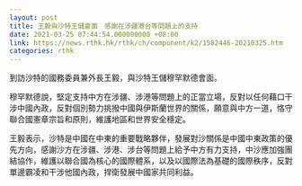 ```yaml
---
layout: post
title: 王毅與沙特王儲會面　感謝在涉疆港台等問題上的支持
date: 2021-03-25 07:44:54.000000000 +08:00
link: https://news.rthk.hk/rthk/ch/component/k2/1582446-20210325.htm
categories: rthk
---
```


到訪沙特的國務委員兼外長王毅，與沙特王儲穆罕默德會面。

穆罕默德說，堅定支持中方在涉疆、涉港等問題上的正當立場，反對以任何藉口干涉中國內政，反對個別勢力挑撥中國與伊斯蘭世界的關係，願意與中方一道，恪守聯合國憲章宗旨和原則，維護地區和世界安全穩定。

王毅表示，沙特是中國在中東的重要戰略夥伴，發展對沙關係是中國中東政策的優先方向，感謝沙方在涉疆、涉港、涉台等問題上給予中方有力支持，中沙應加強團結協作，維護以聯合國為核心的國際體系，以及以國際法為基礎的國際秩序，反對單邊霸凌和干涉他國內政，捍衛發展中國家共同利益。
